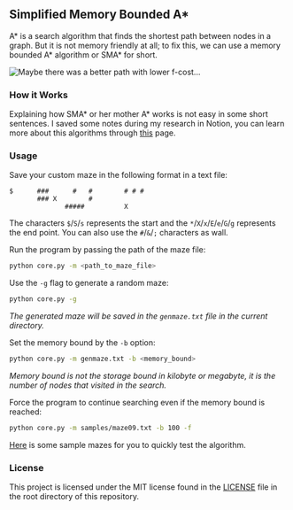 ## Simplified Memory Bounded A*

A* is a search algorithm that finds the shortest path between nodes in a graph. But it is not memory friendly at all; to fix this, we can use a memory bounded A* algorithm or SMA* for short.

![Maybe there was a better path with lower f-cost...](https://media.giphy.com/media/MRWCFJXVNyc8es2rHO/giphy.gif)

### How it Works

Explaining how SMA* or her mother A* works is not easy in some short sentences. I saved some notes during my research in Notion, you can learn more about this algorithms through [this](https://ejqfnptjmbdvhfm3645zsena4u5jma.notion.site/Simplified-Memory-Bounded-A-2d8676c053bb4540ae3618d3d1564b43) page.

### Usage

Save your custom maze in the following format in a text file:

```
$      ###      #   #        # # #
       ### X        #
              #####          X
```

The characters `$`/`S`/`s` represents the start and the `*`/`X`/`x`/`E`/`e`/`G`/`g` represents the end point. You can also use the `#`/`&`/`;` characters as wall.

Run the program by passing the path of the maze file:

```bash
python core.py -m <path_to_maze_file>
```

Use the `-g` flag to generate a random maze:

```bash
python core.py -g
```

<i>The generated maze will be saved in the `genmaze.txt` file in the current directory.</i>

Set the memory bound by the `-b` option:

```bash
python core.py -m genmaze.txt -b <memory_bound>
```

<i>Memory bound is not the storage bound in kilobyte or megabyte, it is the number of nodes that visited in the search.</i>

Force the program to continue searching even if the memory bound is reached:

```bash
python core.py -m samples/maze09.txt -b 100 -f
```

[Here](samples) is some sample mazes for you to quickly test the algorithm.

### License

This project is licensed under the MIT license found in the [LICENSE](LICENSE) file in the root directory of this repository.
